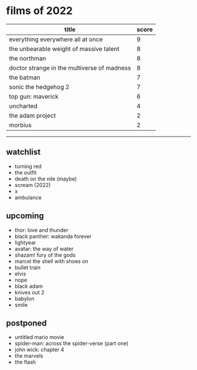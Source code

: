 # films of 2022

|title                                       |score|
|--------------------------------------------|-----|
|everything everywhere all at once           |9    |
|the unbearable weight of massive talent     |8    |
|the northman 				     |8    |
|doctor strange in the multiverse of madness |8    |
|the batman                                  |7    |
|sonic the hedgehog 2 			     |7    |
|top gun: maverick 			     |6    |
|uncharted                                   |4    |
|the adam project                            |2    |
|morbius                                     |2    |

---

## watchlist

- turning red
- the outfit
- death on the nile (maybe)
- scream (2022)
- x
- ambulance

## upcoming

- thor: love and thunder
- black panther: wakanda forever
- lightyear
- avatar: the way of water
- shazam! fury of the gods
- marcel the shell with shoes on
- bullet train
- elvis
- nope
- black adam
- knives out 2
- babylon
- smile

## postponed

- untitled mario movie
- spider-man: across the spider-verse (part one)
- john wick: chapter 4
- the marvels
- the flash

